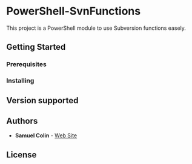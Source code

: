 # PowerShell-SvnFunctions

This project is a PowerShell module to use Subversion functions easely.

## Getting Started

### Prerequisites

### Installing

## Version supported

## Authors
* **Samuel Colin** - [Web Site](https://samuel-colin.github.io/)

## License